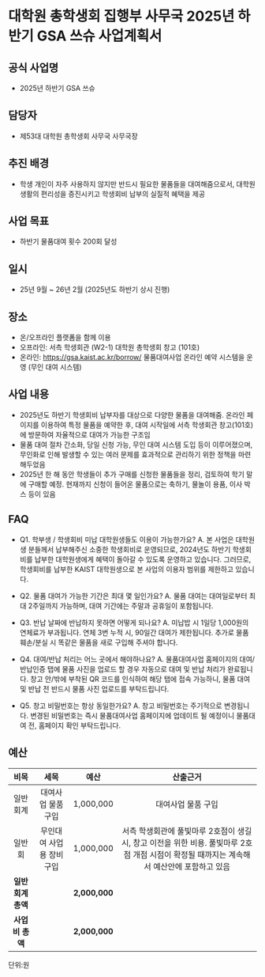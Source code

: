 대학원 총학생회 집행부 사무국 2025년 하반기 GSA 쓰슈 사업계획서
===
## 공식 사업명
- 2025년 하반기 GSA 쓰슈

## 담당자
- 제53대 대학원 총학생회 사무국 사무국장

## 추진 배경
- 학생 개인이 자주 사용하지 않지만 반드시 필요한 물품들을 대여해줌으로서, 대학원 생활의 편리성을 증진시키고 학생회비 납부의 실질적 혜택을 제공

## 사업 목표
- 하반기 물품대여 횟수 200회 달성

## 일시
- 25년 9월 ~ 26년 2월 (2025년도 하반기 상시 진행)

## 장소
- 온/오프라인 플랫폼을 함께 이용
- 오프라인: 서측 학생회관 (W2-1) 대학원 총학생회 창고 (101호)
- 온라인: https://gsa.kaist.ac.kr/borrow/ 물품대여사업 온라인 예약 시스템을 운영 (무인 대여 시스템)

## 사업 내용
- 2025년도 하반기 학생회비 납부자를 대상으로 다양한 물품을 대여해줌. 온라인 페이지를 이용하여 특정 물품을 예약한 후, 대여 시작일에 서측 학생회관 창고(101호)에 방문하여 자율적으로 대여가 가능한 구조임
- 물품 대여 절차 간소화, 당일 신청 가능, 무인 대여 시스템 도입 등이 이루어졌으며, 무인화로 인해 발생할 수 있는 여러 문제를 효과적으로 관리하기 위한 정책을 마련해두었음
- 2025년 한 해 동안 학생들이 추가 구매를 신청한 물품들을 정리, 검토하여 학기 말에 구매할 예정. 현재까지 신청이 들어온 물품으로는 축하기, 물놀이 용품, 이사 박스 등이 있음

## FAQ
- Q1. 학부생 / 학생회비 미납 대학원생들도 이용이 가능한가요?
  A. 본 사업은 대학원생 분들께서 납부해주신 소중한 학생회비로 운영되므로, 2024년도 하반기 학생회비를 납부한 대학원생에게 혜택이 돌아갈 수 있도록 운영하고 있습니다. 그러므로, 학생회비를 납부한 KAIST 대학원생으로 본 사업의 이용자 범위를 제한하고 있습니다.

- Q2. 물품 대여가 가능한 기간은 최대 몇 일인가요?
  A. 물품 대여는 대여일로부터 최대 2주일까지 가능하며, 대여 기간에는 주말과 공휴일이 포함됩니다.

- Q3. 반납 날짜에 반납하지 못하면 어떻게 되나요?
  A. 미납밥 시 1일당 1,000원의 연체료가 부과됩니다. 연체 3번 누적 시, 90일간 대여가 제한됩니다. 추가로 물품 훼손/분실 시 똑같은 물품을 새로 구입해 주셔야 합니다.

- Q4. 대여/반납 처리는 어느 곳에서 해야하나요?
  A. 물품대여사업 홈페이지의 대여/반납인증 탭에 물품 사진을 업로드 할 경우 자동으로 대여 및 반납 처리가 완료됩니다. 창고 안/밖에 부착된 QR 코드를 인식하여 해당 탭에 접속 가능하니, 물품 대여 및 반납 전 반드시 물품 사진 업로드를 부탁드립니다.

- Q5. 창고 비밀번호는 항상 동일한가요?
  A. 창고 비밀번호는 주기적으로 변경됩니다. 변경된 비밀번호는 즉시 물품대여사업 홈페이지에 업데이트 될 예정이니 물품대여 전, 홈페이지 확인 부탁드립니다.

## 예산

|  **비목** |   **세목**   | **예산** | **산출근거** |
|:----------:|:------------:|:--------:|:--------:|
|일반회계| 대여사업 물품 구입 | 1,000,000 | 대여사업 물품 구입 |
|일반회| 무인대여 사업용 장비 구입 | 1,000,000 | 서측 학생회관에 풀빛마루 2호점이 생길 시, 창고 이전을 위한 비용. 풀빛마루 2호점 개점 시점이 확정될 때까지는 계속해서 예산안에 포함하고 있음 | 
|   **일반회계 총액**  |    | **2,000,000**   |   |      
|   **사업비 총액**  |     | **2,000,000**   |   |    










단위:원
